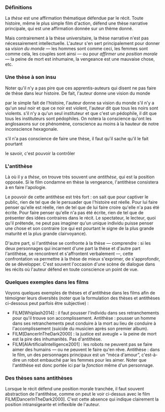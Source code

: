 <!-- Page: #470 Thèse et antithèse -->

### Définitions

La *thèse* est une affirmation thématique défendue par le récit. Toute histoire, même le plus simple film d'action, défend une thèse narrative principale, qui est une affirmation donnée sur un thème donné.

Mais contrairement à la thèse universitaire, la thèse narrative n'est pas nécessairement intellectuelle. L'auteur s'en sert principalement pour donner sa *vision du monde* — les hommes sont comme ceci, les femmes sont comme cela, les couples sont ainsi — ou pour *affirmer une position morale* — la peine de mort est inhumaine, la vengeance est une mauvaise chose, etc.

### Une thèse à son insu

Noter qu'il n'y a pas pire que ces apprentis-auteurs qui disent ne pas faire de thèse dans leur histoire. De fait, l'auteur donne une vision du monde

par le simple fait de l'histoire, l'auteur donne sa vision du monde
s'il n'y a qu'un seul noir et que ce noir est violent, l'auteur dit que tous les noirs sont violents. s'il n'y a qu'un seul instituteur et que c'est un pédophile, il dit que tous les instituteurs sont pédophiles. On notera la conscience qu'ont les anglosaxons sur ce phénomène, conscience au moins à la hauteur de notre inconscience hexagonale.

s'il n'a pas conscience de faire une thèse, il faut qu'il sache qu'il le fait pourtant

le savoir, c'est pouvoir la contrôler

### L'antithèse

Là où il y a *thèse*, on trouve très souvent une *antithèse*, qui est la position opposée. Si le film condamne en thèse la vengeance, l'antithèse consistera à en faire l'apologie.

Le pouvoir de cette antithèse est très fort : on sait que pour captiver le public, rien de tel que de le persuader que l'histoire est réelle. Pour lui faire penser qu'elle est réelle, rien de tel que de lui faire croire qu'elle n'a pas été écrite. Pour faire penser qu'elle n'a pas été écrite, rien de tel que de présenter des idées contraires dans le récit. Le spectateur, le lecteur, quoi qu'il prétende, ne peut pas imaginer qu'un unique individu puisse penser une chose et son contraire (ce qui est pourtant le signe de la plus grande maturité et la plus grande clairvoyance).

D'autre part, si l'antithèse se confronte à la thèse — comprendre : si les deux personnages qui incarnent d'une part la thèse et d'autre part l'antithèse, se rencontrent et s'affrontent verbalement —, cette confrontation va permettre à la thèse de mieux s'exprimer, de s'approfondir, de se développer. C'est souvent l'occasion d'une scène de dialogue dans les récits où l'auteur défend en toute conscience un point de vue.

### Quelques exemples dans les films

Voyons quelques exemples de thèses et d'antithèse dans les films afin de témoigner leurs diversités (noter que la formulation des thèses et antithèses ci-dessous peut parfois être subjective) :

* FILM[Whiplash2014] : il faut pousser l'individu dans ses retranchements pour qu'il trouve son accomplissement. Antithèse : pousser un homme dans ses retranchements peut conduire à la mort au lieu de conduire à l'accomplissement (suicide du musicien après son premier album).
* FILM[DancerInTheDark2000] : la justice est aveugle + la peine de mort est la pire des inhumanités. Pas d'antithèse.
* FILM[AIArtificialIntelligence2001] : les robots ne peuvent pas se faire aimer des humains — ou ne peuvent le faire qu'en rêve. Antithèse : dans le film, un des personnages principaux est un “méca d'amour”, c'est-à-dire un robot embauché par les femmes pour les aimer. Noter que l'antithèse est donc portée ici par la *fonction* même d'un personnage.

### Des thèses sans antithèses

Lorsque le récit défend une position morale tranchée, il faut souvent abstraction de l'antithèse, comme on peut le voir ci-dessus avec le film FILM[DancerInTheDark2000]. C'est cette absence qui indique clairement la position intransigeante et inflexible de l'auteur.